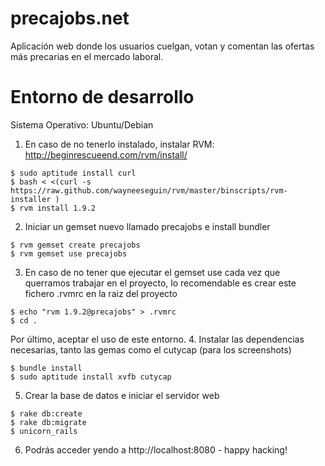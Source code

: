 precajobs.net 
=============

Aplicación web donde los usuarios cuelgan, votan y comentan las ofertas más precarias en el mercado laboral. 

Entorno de desarrollo
====================

Sistema Operativo: Ubuntu/Debian

1. En caso de no tenerlo instalado, instalar RVM: http://beginrescueend.com/rvm/install/
```
$ sudo aptitude install curl
$ bash < <(curl -s https://raw.github.com/wayneeseguin/rvm/master/binscripts/rvm-installer )
$ rvm install 1.9.2 
```
2. Iniciar un gemset nuevo llamado precajobs e install bundler
```
$ rvm gemset create precajobs
$ rvm gemset use precajobs
```
3. En caso de no tener que ejecutar el gemset use cada vez que querramos trabajar en el proyecto, lo recomendable es crear este fichero .rvmrc en la raiz del proyecto
```
$ echo "rvm 1.9.2@precajobs" > .rvmrc
$ cd . 
```
Por último, aceptar el uso de este entorno.
4. Instalar las dependencias necesarias, tanto las gemas como el cutycap (para los screenshots)
```
$ bundle install 
$ sudo aptitude install xvfb cutycap
```
5. Crear la base de datos e iniciar el servidor web
```
$ rake db:create
$ rake db:migrate
$ unicorn_rails
```
6. Podrás acceder yendo a http://localhost:8080 - happy hacking!
